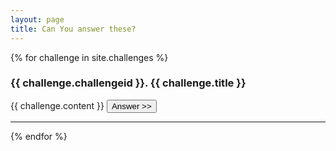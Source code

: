 ```yaml
---
layout: page
title: Can You answer these?
---
```

{% for challenge in site.challenges %}
<h3>{{ challenge.challengeid }}. {{ challenge.title }}</h3>
{{ challenge.content }}
<a href="{{ site.url }}/challenges/{{ challenge.challengeid }}"><button class="btn btn-default">Answer >></button></a>
<hr>
{% endfor %}